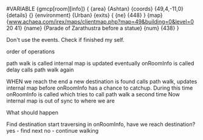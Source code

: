 

#VARIABLE {gmcp[room][info]}
{
    {area} {Ashtan}
    {coords} {49,4,-11,0}
    {details} {}
    {environment} {Urban}
    {exits}
    {
        {ne} {448}
    }
    {map} {www.achaea.com/irex/maps/clientmap.php?map=49&building=0&level=0 20 41}
    {name} {Parade of Zarathustra before a statue}
    {num} {438}
}


Don't use the events. Check if finished my self.

order of operations

path walk is called
internal map is updated
eventually onRoomInfo is called
delay calls path walk again

WHEN we reach the end a new destination is found
calls path walk, updates internal map before onRoomInfo has a chance to catchup.
During this time onRoomInfo is called
which tries to call path walk a second time
    Now internal map is out of sync to where we are


What should happen

Find destination
start traversing
in onRoomInfo, have we reach destination?
    yes - find next
    no - continue walking
